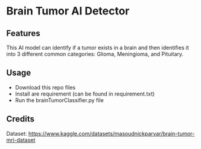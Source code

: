 # Brain Tumor AI Detector 
## Features
This AI model can identify if a tumor exists in a brain and then identifies it into 3 different common
categories: Glioma, Meningioma, and Pituitary. 

## Usage 
- Download this repo files
- Install are requirement (can be found in requirement.txt) 
- Run the brainTumorClassifier.py file 

## Credits
Dataset: https://www.kaggle.com/datasets/masoudnickparvar/brain-tumor-mri-dataset
